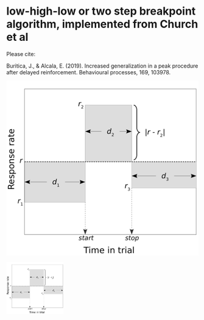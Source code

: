 # low-high-low or two step breakpoint algorithm, implemented from Church et al

Please cite:

Buritica, J., & Alcala, E. (2019). Increased generalization in a peak procedure after delayed reinforcement. Behavioural processes, 169, 103978.

![lhl](https://github.com/jealcalat/start_stop_peak_procedure/blob/main/lhl_diagramm-1.png)

<img src="https://github.com/jealcalat/start_stop_peak_procedure/blob/main/lhl_diagramm-1.png" width="150">
